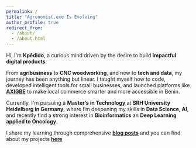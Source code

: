 ```yaml
---
permalink: /
title: "Agronomist.exe Is Evolving"
author_profile: true
redirect_from: 
  - /about/
  - /about.html
---
```


Hi, I'm **Kpêdido**, a curious mind driven by the desire to build **impactful digital products**.

From **agribusiness** to **CNC woodworking**, and now to **tech and data**, my journey has been anything but linear. I taught myself how to code, developed intelligent tools for small businesses, and launched platforms like [**AXIGBE**](https://www.linkedin.com/company/axigbe/) to make local commerce smarter and more accessible in Benin.

Currently, I'm pursuing a **Master’s in Technology** at **SRH University Heidelberg in Germany**, where I’m deepening my skills in **Data Science, AI**, and recently find a strong interest in **Bioinformatics** an **Deep Learning applied to Oncology**.

I share my learning through comprehensive [**blog posts**](/year-archive/) and you can find about my projects [**here**](/portfolio/)

